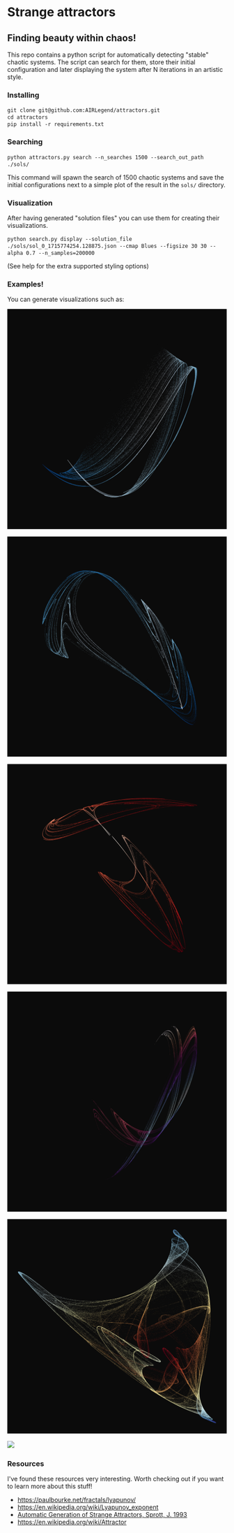 # Strange attractors
## Finding beauty within chaos!

This repo contains a python script for automatically detecting "stable" chaotic systems.
The script can search for them, store their initial configuration and later displaying the
system after N iterations in an artistic style.

### Installing

```
git clone git@github.com:AIRLegend/attractors.git
cd attractors
pip install -r requirements.txt
```

### Searching

```
python attractors.py search --n_searches 1500 --search_out_path ./sols/
```
This command will spawn the search of 1500 chaotic systems and save the initial configurations
next to a simple plot of the result in the `sols/` directory.


### Visualization

After having generated "solution files" you can use them for creating their
visualizations.

```
python search.py display --solution_file ./sols/sol_0_1715774254.128875.json --cmap Blues --figsize 30 30 --alpha 0.7 --n_samples=200000
```

(See help for the extra supported styling options)


### Examples!

You can generate visualizations such as:


![](https://github.com/AIRLegend/attractors/blob/master/examples/example1.png?raw=true)

![](https://github.com/AIRLegend/attractors/blob/master/examples/example2.png?raw=true)

![](https://github.com/AIRLegend/attractors/blob/master/examples/example3.png?raw=true)

![](https://github.com/AIRLegend/attractors/blob/master/examples/example4.png?raw=true)

![](https://github.com/AIRLegend/attractors/blob/master/examples/example5.png?raw=true)

![](https://github.com/AIRLegend/attractors/blob/master/examples/example6.png?raw=true)

### Resources

I've found these resources very interesting. Worth checking out if you want to learn more
about this stuff!

- https://paulbourke.net/fractals/lyapunov/
- https://en.wikipedia.org/wiki/Lyapunov_exponent
- [Automatic Generation of Strange Attractors, Sprott, J. 1993](https://sprott.physics.wisc.edu/pubs/paper203.pdf)
-  https://en.wikipedia.org/wiki/Attractor
